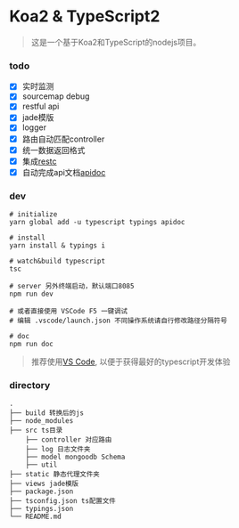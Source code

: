 # Koa2 & TypeScript2

> 这是一个基于Koa2和TypeScript的nodejs项目。

### todo

- [x] 实时监测
- [x] sourcemap debug
- [x] restful api
- [x] jade模版
- [x] logger
- [x] 路由自动匹配controller
- [x] 统一数据返回格式
- [x] 集成[restc](https://github.com/ElemeFE/restc)
- [x] 自动完成api文档[apidoc](https://github.com/apidoc/apidoc)

### dev

```
# initialize
yarn global add -u typescript typings apidoc

# install
yarn install & typings i

# watch&build typescript
tsc

# server 另外终端启动，默认端口8085
npm run dev

# 或者直接使用 VSCode F5 一键调试
# 编辑 .vscode/launch.json 不同操作系统请自行修改路径分隔符号

# doc
npm run doc
```

> 推荐使用[VS Code](https://code.visualstudio.com), 以便于获得最好的typescript开发体验

### directory

```
.
├── build 转换后的js
├── node_modules
├── src ts目录
	├── controller 对应路由
	├── log 日志文件夹
	├── model mongoodb Schema
	├── util
├── static 静态代理文件夹
├── views jade模版
├── package.json
├── tsconfig.json ts配置文件
├── typings.json
└── README.md
```